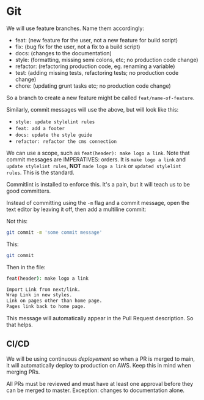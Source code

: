 # Git

We will use feature branches. Name them accordingly:

- feat: (new feature for the user, not a new feature for build script)
- fix: (bug fix for the user, not a fix to a build script)
- docs: (changes to the documentation)
- style: (formatting, missing semi colons, etc; no production code change)
- refactor: (refactoring production code, eg. renaming a variable)
- test: (adding missing tests, refactoring tests; no production code change)
- chore: (updating grunt tasks etc; no production code change)

So a branch to create a new feature might be called `feat/name-of-feature`.

Similarly, commit messages will use the above, but will look like this:

- `style: update stylelint rules`
- `feat: add a footer`
- `docs: update the style guide`
- `refactor: refactor the cms connection`

We can use a scope, such as `feat(header): make logo a link`. Note that commit messages are IMPERATIVES: orders. It is
`make logo a link` and `update stylelint rules`, **NOT** `made logo a link` or `updated stylelint rules`. This is the
standard.

Commitlint is installed to enforce this. It's a pain, but it will teach us to be good committers.

Instead of committing using the `-m` flag and a commit message, open the text editor by leaving it off, then add a
multiline commit:

Not this:

```sh
git commit -m 'some commit message'
```

This:

```sh
git commit
```

Then in the file:

```sh
feat(header): make logo a link

Import Link from next/link.
Wrap Link in new styles.
Link on pages other than home page.
Pages link back to home page.
```

This message will automatically appear in the Pull Request description. So that helps.

## CI/CD

We will be using continuous _deployement_ so when a PR is merged to main, it will automatically deploy to production on
AWS. Keep this in mind when merging PRs.

All PRs must be reviewed and must have at least one approval before they can be merged to master. Exception: changes to
documentation alone.
